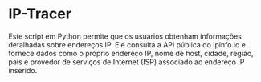 # IP-Tracer
Este script em Python permite que os usuários obtenham informações detalhadas sobre endereços IP. Ele consulta a API pública do ipinfo.io e fornece dados como o próprio endereço IP, nome de host, cidade, região, país e provedor de serviços de Internet (ISP) associado ao endereço IP inserido.
